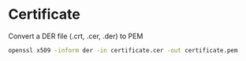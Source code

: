 # Certificate

Convert a DER file (.crt, .cer, .der) to PEM

```bash
openssl x509 -inform der -in certificate.cer -out certificate.pem
```
